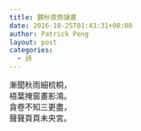 ```yaml
---
title: 聽秋夜雨讀書
date: 2016-10-25T01:43:31+00:00
author: Patrick Peng
layout: post
categories:
  - 詩
---
```

漸聞秋雨細梳桐，  
梧葉掩窗畫影鴻。  
貪卷不知三更盡，  
聲聲頁頁未央宮。